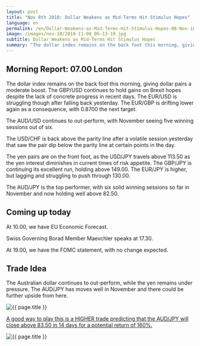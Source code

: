 ```yaml
---
layout: post
title: "Nov 8th 2018: Dollar Weakens as Mid-Terms Hit Stimulus Hopes"
language: en
permalink: /en/Dollar-Weakens-as-Mid-Terms-Hit-Stimulus-Hopes-08-Nov-18/
image: /images/nov-18/2018-11-08_06-13-10.jpg
subtitle: Dollar Weakens as Mid-Terms Hit Stimulus Hopes
summary: "The dollar index remains on the back foot this morning, giving dollar pairs a moderate boost. The GBP/USD continues to hold gains on Brexit hopes despite the lack of concrete progress in recent days"
---
```

## Morning Report: 07.00 London

The dollar index remains on the back foot this morning, giving dollar pairs a moderate boost. The GBP/USD continues to hold gains on Brexit hopes despite the lack of concrete progress in recent days. The EUR/USD is struggling though after falling back yesterday. The EUR/GBP is drifting lower again as a consequence, with 0.8700 the next target. 

The AUD/USD continues to out-perform, with November seeing five winning sessions out of six. 

The USD/CHF is back above the parity line after a volatile session yesterday that saw the pair dip below the parity line at certain points in the day. 

The yen pairs are on the front foot, as the USD/JPY travels above 113.50 as the yen interest diminishes in current times of risk appetite. The GBP/JPY is continuing its excellent run, holding above 149.00. The EUR/JPY is higher, but lagging and struggling to push through 130.00. 

The AUD/JPY is the top performer, with six solid winning sessions so far in November and now holding well above 82.50. 

## Coming up today

At 10.00, we have EU Economic Forecast. 

Swiss Governing Borad Member Maevchler speaks at 17.30. 

At 19.00, we have the FOMC statement, with no change expected. 

## Trade Idea

The Australian dollar continues to out-perform, while the yen remains under pressure. The AUD/JPY has moves well in November and there could be further upside from here.

<img class="post-image" src="{{ site.url }}/images/nov-18/2018-11-08_06-13-10.jpg" alt="{{ page.title }}" title="{{ page.title }}">

<a href="%LINK%%?currency=GBP&market=forex&underlying=frxAUDJPY&formname=higherlower&duration_amount=14&duration_units=d&amount=10&amount_type=stake&expiry_type=duration&barrier=83.50" target="_blank">A good way to play this is a HIGHER trade predicting that the AUD/JPY will close above 83.50 in 14 days for a potential return of 160%.</a>

<img class="post-image" src="{{ site.url }}/images/nov-18/2018-11-08_06-16-02.jpg" alt="{{ page.title }}" title="{{ page.title }}">
